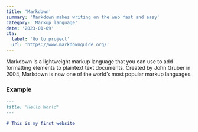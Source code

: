 ```yaml
---
title: 'Markdown'
summary: 'Markdown makes writing on the web fast and easy'
category: 'Markup language'
date: '2023-01-09'
cta:
  label: 'Go to project'
  url: 'https://www.markdownguide.org/'
---
```


Markdown is a lightweight markup language that you can use to add formatting elements to plaintext text documents. Created by John Gruber in 2004, Markdown is now one of the world’s most popular markup languages.

### Example

```markdown
---
title: 'Hello World'
---

# This is my first website
```
